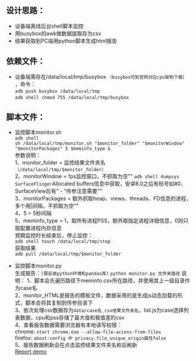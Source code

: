 设计思路：
------
* 设备端离线后台shell脚本监控  
* 用busybox的awk做数据提取存为csv  
* 结果获取到PC端用python脚本生成html报告  

依赖文件：
------
* 设备端需存在/data/local/tmp/busybox `（busybox可到官网对应cpu架构下载）` ，命令：  
`adb push busybox /data/local/tmp`  
`adb shell chmod 755 /data/local/tmp/busybox`  

脚本文件：
------
* 监控脚本monitor.sh  
`adb shell`  
`sh /data/local/tmp/monitor.sh "$monitor_folder" "$monitorWindow" "$monitorPackages" 5 $meminfo_type &`  
参数说明：  
1、monitor_folder = 监控结果文件夹名`（/data/local/tmp/$monitor_folder）`  
2、monitorWindow = fps监控窗口，不抓取为空""
  `adb shell dumpsys SurfaceFlinger`Allocated buffers信息中获取，安卓8.0之后有标号如#0、SurfaceView后有“ - ”传参注意需要""  
3、monitorPackages = 额外抓取heap、views、threads、FD信息的进程，多个用|间隔，不抓取为空""  
4、5 = 5秒间隔  
5、meminfo_type = 1，取所有进程PSS，额外取指定进程详细信息，0则只取配置进程内存信息  
预期监控时长结束后，停止监控：  
`adb shell touch /data/local/tmp/stop`  
获取结果  
`adb pull /data/local/tmp/$monitor_folder`  

* 监控脚本monitor.py  
生成报告：`(需安装python环境和pandas库)`
`python monitor.py 文件夹路径`
说明：
1、脚本会先遍历路径下meminfo.csv所在路径，并使用其上一级目录作为case名  
2、monitor_HTML是报告的模板文件，数据采用的是生成js动态加载的形式，脚本会将其复制到传参目录下  
3、依次处理csv数据存为`data/case名_csv结果文件夹名`，list.js为case选择列表数据，cpu和pss存储了最大值和极值差的csv  
4、查看报告数据需要浏览器有本地读写权限：  
chrome: `start chrome.exe --allow-file-access-from-files`  
firefox: `about:config 中 privacy.file_unique_origin属性false`  
5、报告数据刷新会在点击监控结果文件夹名称后刷新  
[Report demo](/report_demo/Report.html)  
